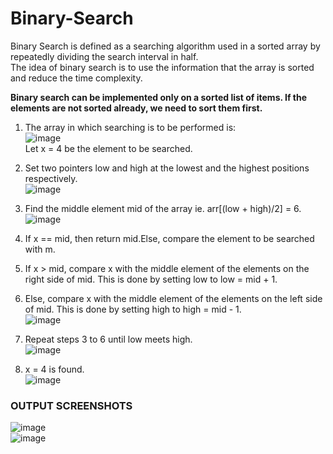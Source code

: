 # Binary-Search  

Binary Search is defined as a searching algorithm used in a sorted array by repeatedly dividing the search interval in half.  
The idea of binary search is to use the information that the array is sorted and reduce the time complexity.

**Binary search can be implemented only on a sorted list of items. If the elements are not sorted already, we need to sort them first.**

1. The array in which searching is to be performed is:  
![image](https://user-images.githubusercontent.com/91966613/234463742-54dd5273-7cf1-49ed-af15-fc48a7332006.png)  
Let x = 4 be the element to be searched.

2. Set two pointers low and high at the lowest and the highest positions respectively.  
![image](https://user-images.githubusercontent.com/91966613/234463882-8a071cb1-ecaa-441d-9094-cc4d7505b3e6.png)

3. Find the middle element mid of the array ie. arr[(low + high)/2] = 6.  
![image](https://user-images.githubusercontent.com/91966613/234463961-45bba711-57d2-4c9e-9da8-d4037ccca6d1.png)  

4. If x == mid, then return mid.Else, compare the element to be searched with m.  
5. If x > mid, compare x with the middle element of the elements on the right side of mid. This is done by setting low to low = mid + 1.
6. Else, compare x with the middle element of the elements on the left side of mid. This is done by setting high to high = mid - 1.  
![image](https://user-images.githubusercontent.com/91966613/234464185-42401a39-0383-4b94-a88e-3af135b1b68b.png)
7. Repeat steps 3 to 6 until low meets high.  
![image](https://user-images.githubusercontent.com/91966613/234464277-6675a7e9-7374-4ad3-bdf4-b5a037fbcd77.png)
8. x = 4 is found.  
![image](https://user-images.githubusercontent.com/91966613/234464380-580a0aac-bfc1-4bf3-8df3-8992f64d197a.png)

### OUTPUT SCREENSHOTS
![image](https://user-images.githubusercontent.com/91966613/234464662-dcce5107-e303-40fa-a459-2a439eb236bd.png)  
![image](https://user-images.githubusercontent.com/91966613/234464739-30aea32f-dc66-4266-b5f7-ae4a15f4fcbd.png)  








